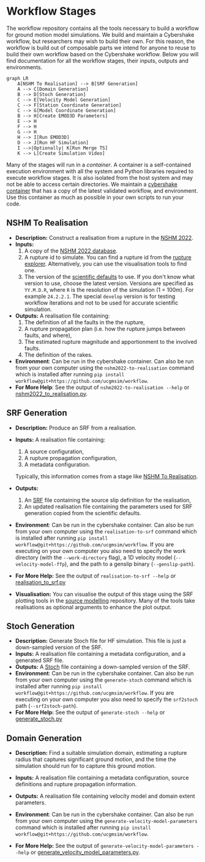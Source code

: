 # Workflow Stages

The workflow repository contains all the tools necessary to build a
workflow for ground motion model simulations. We build and maintain a
Cybershake workflow, but researchers may wish to build their own. For
this reason, the workflow is build out of composable parts we intend
for anyone to reuse to build their own workflow based on the
Cybershake workflow. Below you will find documentation for all the
workflow stages, their inputs, outputs and environments.

```mermaid
graph LR
    A[NSHM To Realisation] --> B[SRF Generation]
    A --> C[Domain Generation]
    B --> D[Stoch Generation]
    C --> E[Velocity Model Generation]
    C --> F[Station Coordinate Generation]
    C --> G[Model Coordinate Generation]
    B --> H[Create EMOD3D Parameters]
    E --> H
    F --> H
    G --> H
    H --> I[Run EMOD3D]
    D --> J[Run HF Simulation]
    I -->|Optionally| K[Run Merge TS]
    K --> L[Create Simulation Video]
```


Many of the stages will run in a _container_. A container is a self-contained execution environment with all the system and Python libraries required to execute workflow stages. It is also isolated from the host system and may not be able to access certain directories. We maintain a [cybershake container](https://hub.docker.com/r/earthquakesuc/runner) that has a copy of the latest validated workflow, and environment. Use this container as much as possible in your own scripts to run your code.

## NSHM To Realisation

- **Description:** Construct a realisation from a rupture in the [NSHM 2022](https://nshm.gns.cri.nz/RuptureMap).
- **Inputs:**
   1. A copy of the [NSHM 2022 database](https://www.dropbox.com/scl/fi/50kww45wpsnmtf3pn2okz/nshmdb.db?rlkey=4mjuomuevl1963fjwfximgldm&st=50ax73gl&dl=0).
   2. A rupture id to simulate. You can find a rupture id from the [rupture explorer](https://nshm.gns.cri.nz/RuptureMap). Alternatively, you can use the visualisation tools to find one.
   3. The version of the [scientific defaults](https://github.com/ucgmsim/workflow/blob/pegasus/workflow/default_parameters/README.md#L1) to use. If you don't know what version to use, choose the latest version. Versions are specified as `YY.M.D.R`, where `R` is the resolution of the simulation (1 = 100m). For example `24.2.2.1`. The special `develop` version is for testing workflow iterations and not to be used for accurate scientific simulation.
- **Outputs:** A realisation file containing:
  1. The definition of all the faults in the the rupture,
  2. A rupture propagation plan (i.e. how the rupture jumps between faults, and where),
  3. The estimated rupture magnitude and apportionment to the involved faults.
  4. The definition of the rakes.
- **Environment**: Can be run in the cybershake container. Can also be run from your own computer using the `nshm2022-to-realisation` command which is installed after running `pip install workflow@git+https://github.com/ucgmsim/workflow`.
- **For More Help**: See the output of `nshm2022-to-realisation --help` or [nshm2022\_to\_realisation.py](https://github.com/ucgmsim/workflow/blob/pegasus/workflow/scripts/nshm2022_to_realisation.py).


## SRF Generation
- **Description:** Produce an SRF from a realisation.
- **Inputs:** A realisation file containing:
  1. A source configuration,
  2. A rupture propagation configuration,
  3. A metadata configuration.

  Typically, this information comes from a stage like [NSHM To Realisation](#nshm-to-realisation).

- **Outputs:**
  1. An [SRF](https://wiki.canterbury.ac.nz/display/QuakeCore/File+Formats+Used+In+Ground+Motion+Simulation#FileFormatsUsedInGroundMotionSimulation-SRFFormat) file containing the source slip definition for the realisation,
  2. An updated realisation file containing the parameters used for SRF generation copied from the scientific defaults.

- **Environment**: Can be run in the cybershake container. Can also be run from your own computer using the `realisation-to-srf` command which is installed after running `pip install workflow@git+https://github.com/ucgmsim/workflow`. If you are executing on your own computer you also need to specify the work directory (with the `--work-directory` flag), a 1D velocity model (`--velocity-model-ffp`), and the path to a genslip binary (`--genslip-path`).

- **For More Help:** See the output of `realisation-to-srf --help` or [realisation_to_srf.py](https://github.com/ucgmsim/workflow/blob/pegasus/workflow/scripts/realisation_to_srf.py)
- **Visualisation:** You can visualise the output of this stage using the SRF plotting tools in the [source modelling](https://github.com/ucgmsim/source_modelling/blob/plots/wiki/Plotting-Tools.md) repository. Many of the tools take realisations as optional arguments to enhance the plot output.

## Stoch Generation
- **Description:** Generate Stoch file for HF simulation. This file is just a down-sampled version of the SRF.
- **Inputs:** A realisation file containing a metadata configuration, and a generated SRF file.
- **Outputs:** A [Stoch](https://wiki.canterbury.ac.nz/display/QuakeCore/File+Formats+Used+In+Ground+Motion+Simulation#FileFormatsUsedInGroundMotionSimulation-Stochformat) file containing a down-sampled version of the SRF.
- **Environment**: Can be run in the cybershake container. Can also be run from your own computer using the `generate-stoch` command which is installed after running `pip install workflow@git+https://github.com/ucgmsim/workflow`. If you are executing on your own computer you also need to specify the `srf2stoch` path (`--srf2stoch-path`).
- **For More Help:** See the output of `generate-stoch --help` or [generate_stoch.py](https://github.com/ucgmsim/workflow/blob/pegasus/workflow/scripts/generate_stoch.py)
## Domain Generation
- **Description:** Find a suitable simulation domain, estimating a rupture radius that captures significant ground motion, and the time the simulation should run for to capture this ground motion.
- **Inputs:** A realisation file containing a metadata configuration, source definitions and rupture propagation information.

- **Outputs:** A realisation file containing velocity model and domain extent parameters.

- **Environment**: Can be run in the cybershake container. Can also be run from your own computer using the `generate-velocity-model-parameters` command which is installed after running `pip install workflow@git+https://github.com/ucgmsim/workflow`.

- **For More Help:** See the output of `generate-velocity-model-parameters --help` or [generate_velocity_model_parameters.py](https://github.com/ucgmsim/workflow/blob/pegasus/workflow/scripts/generate_velocity_model_parameters.py).
